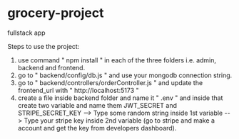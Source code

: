 # grocery-project
 fullstack app

Steps to use the project:
1. use command " npm install " in each of the three folders i.e. admin, backend and frontend.
2. go to " backend/config/db.js " and use your mongodb connection string.
3. go to " backend/controllers/orderController.js " and update the frontend_url with " http://localhost:5173 "
4. create a file inside backend folder and name it " .env " and inside that create two variable and name them JWT_SECRET and STRIPE_SECRET_KEY
--> Type some random string inside 1st variable
--> Type your stripe key inside 2nd variable (go to stripe and make a account and get the key from developers dashboard).

